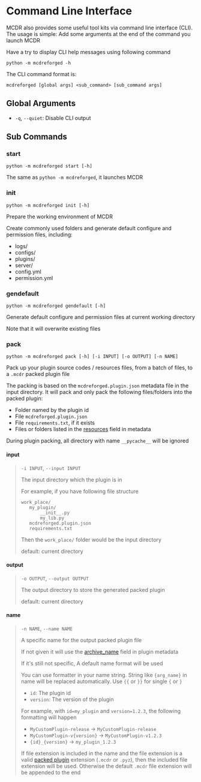 # Command Line Interface

MCDR also provides some useful tool kits via command line interface
(CLI). The usage is simple: Add some arguments at the end of the command
you launch MCDR

Have a try to display CLI help messages using following command

``` 
python -m mcdreforged -h
```

The CLI command format is:

``` 
mcdreforged [global args] <sub_command> [sub_command args]
```

## Global Arguments

-   `-q`, `--quiet`: Disable CLI output

## Sub Commands

### start

``` 
python -m mcdreforged start [-h]
```

The same as `python -m mcdreforged`, it launches MCDR

### init

``` 
python -m mcdreforged init [-h]
```

Prepare the working environment of MCDR

Create commonly used folders and generate default configure and
permission files, including:

-   logs/
-   configs/
-   plugins/
-   server/
-   config.yml
-   permission.yml

### gendefault

``` 
python -m mcdreforged gendefault [-h]
```

Generate default configure and permission files at current working
directory

Note that it will overwrite existing files

### pack

``` 
python -m mcdreforged pack [-h] [-i INPUT] [-o OUTPUT] [-n NAME]
```

Pack up your plugin source codes / resources files, from a batch of
files, to a `.mcdr` packed plugin file

The packing is based on the `mcdreforged.plugin.json` metadata file in
the input directory. It will pack and only pack the following
files/folders into the packed plugin:

-   Folder named by the plugin id
-   File `mcdreforged.plugin.json`
-   File `requirements.txt`, if it exists
-   Files or folders listed in the [resources](metadata.html#resources)
    field in metadata

During plugin packing, all directory with name `__pycache__` will be
ignored

#### input

> `-i INPUT`, `--input INPUT`
>
> The input directory which the plugin is in
>
> For example, if you have following file structure
>
> ``` 
> work_place/
>    my_plugin/
>        __init__.py
>        my_lib.py
>    mcdreforged.plugin.json
>    requirements.txt
> ```
>
> Then the `work_place/` folder would be the input directory
>
> default: current directory

#### output

> `-o OUTPUT`, `--output OUTPUT`
>
> The output directory to store the generated packed plugin
>
> default: current directory

#### name

> `-n NAME`, `--name NAME`
>
> A specific name for the output packed plugin file
>
> If not given it will use the
> [archive_name](metadata.html#archive-name) field in plugin metadata
>
> If it\'s still not specific, A default name format will be used
>
> You can use formatter in your name string. String like `{arg_name}` in
> name will be replaced automatically. Use `{{` or `}}` for single `{`
> or `}`
>
> -   `id`: The plugin id
> -   `version`: The version of the plugin
>
> For example, with `id=my_plugin` and `version=1.2.3`, the following
> formatting will happen
>
> -   `MyCustomPlugin-release` -\> `MyCustomPlugin-release`
> -   `MyCustomPlugin-v{version}` -\> `MyCustomPlugin-v1.2.3`
> -   `{id}_{version}` -\> `my_plugin_1.2.3`
>
> If file extension is included in the name and the file extension is a
> valid [packed plugin](plugin_format.html#packed-plugin) extension
> (`.mcdr` or `.pyz`), then the included file extension will be used.
> Otherwise the default `.mcdr` file extension will be appended to the
> end
